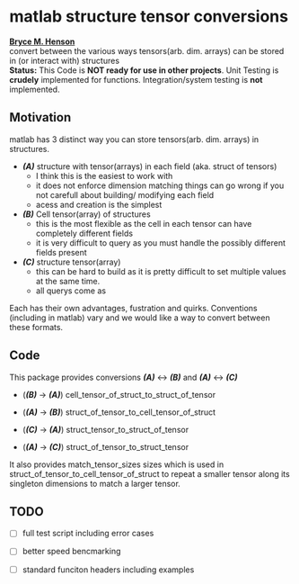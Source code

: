 # matlab structure tensor conversions
**[Bryce M. Henson](https://github.com/brycehenson)**  
convert between the various ways tensors(arb. dim. arrays) can be stored in (or interact with) structures  
**Status:** This Code is **NOT ready for use in other projects**. Unit Testing is **crudely** implemented for functions. Integration/system testing is **not** implemented.


## Motivation
matlab has 3 distinct way you can store tensors(arb. dim. arrays) in structures.
- ***(A)*** structure with tensor(arrays) in each field (aka. struct of tensors)
  - I think this is the easiest to work with
  - it does not enforce dimension matching things can go wrong if you not carefull about building/ modifying each field
  - acess and creation is the simplest
- ***(B)*** Cell tensor(array) of structures
  - this is the most flexible as the cell in each tensor can have completely different fields
  - it is very difficult to query as you must handle the possibly different fields present
- ***(C)*** structure tensor(array) 
  - this can be hard to build as it is pretty difficult to set multiple values at the same time.
  - all querys come as 

Each has their own advantages, fustration and quirks. Conventions (including in matlab) vary and we would like a way to convert between these formats.

## Code
This package provides conversions ***(A)*** <-> ***(B)*** and ***(A)*** <-> ***(C)***
- (***(B)*** -> ***(A)***) cell_tensor_of_struct_to_struct_of_tensor
- (***(A)*** -> ***(B)***) struct_of_tensor_to_cell_tensor_of_struct

- (***(C)*** -> ***(A)***) struct_tensor_to_struct_of_tensor
- (***(A)*** -> ***(C)***)  struct_of_tensor_to_struct_tensor

It also provides match_tensor_sizes sizes which is used in struct_of_tensor_to_cell_tensor_of_struct to repeat a smaller tensor along its singleton dimensions to match a larger tensor.

## TODO
- [ ] full test script including error cases
- [ ] better speed bencmarking
- [ ] standard funciton headers including examples




